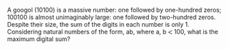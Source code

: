    A googol (10100) is a massive number: one followed by one-hundred zeros; 100100 is almost unimaginably large: one followed by two-hundred zeros. Despite their size, the sum of the digits in each number is only 1. Considering natural numbers of the form, ab, where a, b <img src='images/symbol_lt.gif' width='10' height='10' alt='&lt;' border='0' style='vertical-align:middle;' /> 100, what is the maximum digital sum?   